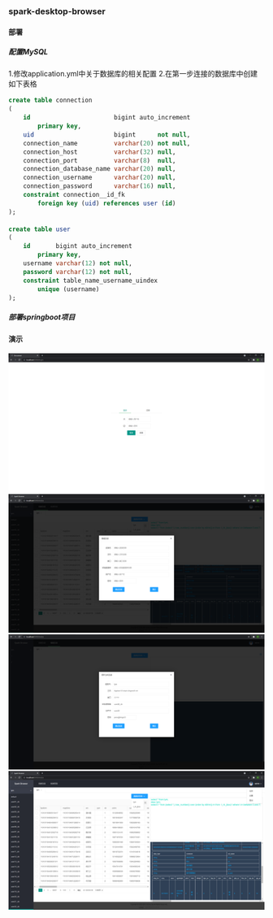 ### spark-desktop-browser
#### 部署

##### 配置MySQL
1.修改application.yml中关于数据库的相关配置
2.在第一步连接的数据库中创建如下表格
```sql
create table connection
(
    id                       bigint auto_increment
        primary key,
    uid                      bigint      not null,
    connection_name          varchar(20) not null,
    connection_host          varchar(32) null,
    connection_port          varchar(8)  null,
    connection_database_name varchar(20) null,
    connection_username      varchar(20) null,
    connection_password      varchar(16) null,
    constraint connection__id_fk
        foreign key (uid) references user (id)
);

create table user
(
    id       bigint auto_increment
        primary key,
    username varchar(12) not null,
    password varchar(12) not null,
    constraint table_name_username_uindex
        unique (username)
);
```
##### 部署springboot项目

#### 演示
![img.png](samples/login-register.png)
![img.png](samples/create-connection.png)
![img.png](samples/update-connection.png)
![img.png](samples/main.png)